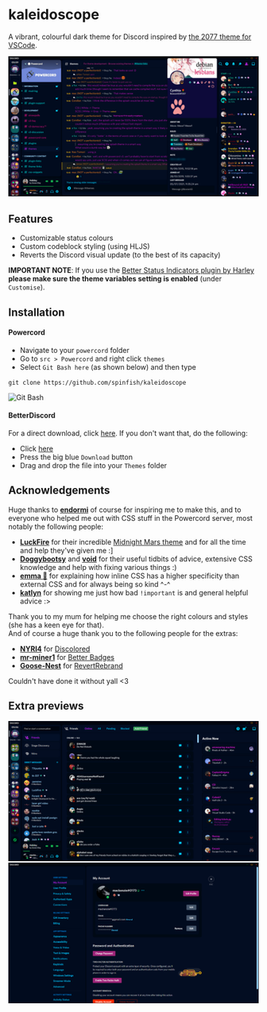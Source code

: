 # kaleidoscope
A vibrant, colourful dark theme for Discord inspired by [the 2077 theme for VSCode](https://marketplace.visualstudio.com/items?itemName=Endormi.2077-theme 'Thanks, Endormi!').

![Main Preview](https://github.com/spinfish/images/blob/master/kaleidoscope/preview_1.png)

## Features
- Customizable status colours
- Custom codeblock styling (using HLJS)
- Reverts the Discord visual update (to the best of its capacity)

**IMPORTANT NOTE**: If you use the [Better Status Indicators plugin by Harley](https://github.com/griefMoDz/better-status-indicators 'really cool plogin btw') **please make sure the theme variables setting is enabled** (under `Customise`).

## Installation
#### Powercord
- Navigate to your `powercord` folder
- Go to `src > Powercord` and right click `themes`
- Select `Git Bash here` (as shown below) and then type

```shell
git clone https://github.com/spinfish/kaleidoscope
```

![Git Bash](https://media.discordapp.net/attachments/678012423067926539/835658793253470308/git_bash_here.png)

#### BetterDiscord
For a direct download, click [here](https://betterdiscord.app/Download?id=257). If you don't want that, do the following:

- Click [here](https://betterdiscord.app/theme/kaleidoscope)
- Press the big blue `Download` button
- Drag and drop the file into your `Themes` folder

## Acknowledgements
Huge thanks to **[endormi](https://github.com/endormi)** of course for inspiring me to make this, and to everyone who helped me out with CSS stuff in the Powercord server, most notably the following people:

- **[LuckFire](https://github.com/LuckFire/)** for their incredible [Midnight Mars theme](https://github.com/LuckFire/midnight-mars) and for all the time and help they've given me :]
- **[Doggybootsy](https://github.com/doggybootsy)** and **[void](https://github.com/voidfill)** for their useful tidbits of advice, extensive CSS knowledge and help with fixing various things :)
- **[emma 🌺](https://github.com/ghostlydilemma)** for explaining how inline CSS has a higher specificity than external CSS and for always being so kind ^-^
- **[katlyn](https://github.com/katlyn)** for showing me just how bad `!important` is and general helpful advice :>

Thank you to my mum for helping me choose the right colours and styles (she has a keen eye for that).<br>
And of course a huge thank you to the following people for the extras:

- **[NYRI4](https://github.com/NYRI4)** for [Discolored](https://github.com/NYRI4/Discolored)
- **[mr-miner1](https://github.com/mr-miner1)** for [Better Badges](https://github.com/mr-miner1/Better-Badges)
- **[Goose-Nest](https://github.com/Goose-Nest/)** for [RevertRebrand](https://github.com/Goose-Nest/GT-RevertRebrand)

Couldn't have done it without yall <3

## Extra previews

![Preview Two](https://github.com/spinfish/images/blob/master/kaleidoscope/preview_2.png)
![Preview Three](https://github.com/spinfish/images/blob/master/kaleidoscope/preview_3.png)
